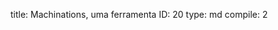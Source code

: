 title:          Machinations, uma ferramenta
ID:             20
type:           md
compile:        2


